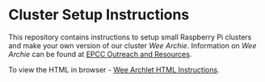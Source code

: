 # Cluster Setup Instructions

This repository contains instructions to setup small Raspberry Pi clusters and make your own version of our cluster  *Wee Archie*. Information on *Wee Archie* can be found at [EPCC Outreach and Resources](https://www.epcc.ed.ac.uk/discover-and-learn/resources-and-activities/what-is-a-supercomputer/wee-archie).

To view the HTML in browser - [Wee Archlet HTML Instructions](https://epcced.github.io/wee_archlet/).

